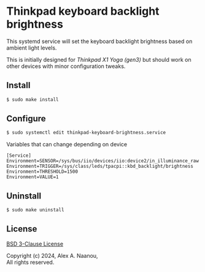 # Thinkpad keyboard backlight brightness

This systemd service will set the keyboard backlight brightness based on 
ambient light levels.

This is initially designed for _Thinkpad X1 Yoga (gen3)_ but should work 
on other devices with minor configuration tweaks.


## Install

```bash
$ sudo make install
```


## Configure

```bash
$ sudo systemctl edit thinkpad-keyboard-brightness.service
```

Variables that can change depending on device
```
[Service]
Environment=SENSOR=/sys/bus/iio/devices/iio:device2/in_illuminance_raw
Environment=TRIGGER=/sys/class/leds/tpacpi::kbd_backlight/brightness
Environment=THRESHOLD=1500
Environment=VALUE=1
```


## Uninstall

```bash
$ sudo make uninstall
```


## License

[BSD 3-Clause License](./LICENSE)

Copyright (c) 2024, Alex A. Naanou,  
All rights reserved.


<!-- vim:set ts=4 sw=4 spell : -->

